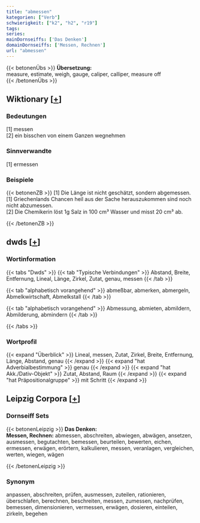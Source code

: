 ```yaml
---
title: "abmessen"
kategorien: ["Verb"]
schwierigkeit: ["k2", "h2", "r19"]
tags:
series:
mainDornseiffs: ['Das Denken']
domainDornseiffs: ['Messen, Rechnen']
url: "abmessen"
---
```


{{< betonenÜbs >}}
**Übersetzung:**  
measure, estimate, weigh, gauge, caliper, calliper, measure off  
{{< /betonenÜbs >}}

## Wiktionary [[+](https://de.wiktionary.org/wiki/abmessen)]

### Bedeutungen
[1] messen  
[2] ein bisschen von einem Ganzen wegnehmen  

### Sinnverwandte
[1] ermessen  

### Beispiele
{{< betonenZB >}}
[1] Die Länge ist nicht geschätzt, sondern abgemessen.  
[1] Griechenlands Chancen heil aus der Sache herauszukommen sind noch nicht abzumessen.  
[2] Die Chemikerin löst 1g Salz in 100 cm³ Wasser und misst 20 cm³ ab.  

{{< /betonenZB >}}


## dwds [[+](https://www.dwds.de/wb/abmessen)]

### Wortinformation
{{< tabs "Dwds" >}}
{{< tab "Typische Verbindungen" >}}
Abstand, Breite, Entfernung, Lineal, Länge, Zirkel, Zutat, genau, messen
{{< /tab >}}

{{< tab "alphabetisch vorangehend" >}}
abmeßbar, abmerken, abmergeln, Abmelkwirtschaft, Abmelkstall
{{< /tab >}}

{{< tab "alphabetisch vorangehend" >}}
Abmessung, abmieten, abmildern, Abmilderung, abmindern
{{< /tab >}}

{{< /tabs >}}

### Wortprofil
{{< expand "Überblick" >}} Lineal, messen, Zutat, Zirkel, Breite, Entfernung, Länge, Abstand, genau {{< /expand >}}
{{< expand "hat Adverbialbestimmung" >}} genau {{< /expand >}}
{{< expand "hat Akk./Dativ-Objekt" >}} Zutat, Abstand, Raum {{< /expand >}}
{{< expand "hat Präpositionalgruppe" >}} mit Schritt {{< /expand >}}

## Leipzig Corpora [[+](https://corpora.uni-leipzig.de/en/res?word=abmessen&corpusId=deu_newscrawl-public_2018)]

### Dornseiff Sets
{{< betonenLeipzig >}}
**Das Denken:**  
**Messen, Rechnen:** abmessen, abschreiten, abwiegen, abwägen, ansetzen, ausmessen, begutachten, bemessen, beurteilen, bewerten, eichen, ermessen, erwägen, erörtern, kalkulieren, messen, veranlagen, vergleichen, werten, wiegen, wägen  

{{< /betonenLeipzig >}}

### Synonym
anpassen, abschreiten, prüfen, ausmessen, zuteilen, rationieren, überschlafen, berechnen, beschreiten, messen, zumessen, nachprüfen, bemessen, dimensionieren, vermessen, erwägen, dosieren, einteilen, zirkeln, begehen

